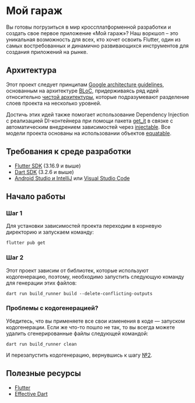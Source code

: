 # Мой гараж

Вы готовы погрузиться в мир кроссплатформенной разработки и создать свое первое приложение «Мой гараж»? Наш воркшоп –
это уникальная возможность для всех, кто хочет освоить Flutter, один из самых востребованных и динамично развивающихся
инструментов для создания приложений на рынке.

## Архитектура

Этот проект следует принципам [Google architecture guidelines](https://developer.android.com/jetpack/docs/guide),
основанным на архитектуре [BLoC](https://bloclibrary.dev/#/), придерживаясь ряд идей
относительно [чистой архитектуры](https://blog.cleancoder.com/uncle-bob/2012/08/13/the-clean-architecture.html), которые
подразумевают разделение слоев проекта на несколько уровней.

Достичь этих идей также помогает использование Dependency Injection с реализацией DI-контейнера при помощи
пакета [get_it](https://pub.dev/packages/get_it) в связке с автоматическим внедрением зависимостей
через [injectable](https://pub.dev/packages/injectable). Все модели проекта основаны на использовании
объектов [equatable](https://pub.dev/packages/equatable).

## Требования к среде разработки

* [Flutter SDK](https://flutter.dev/docs/get-started/install) (3.16.9 и выше)
* [Dart SDK](https://dart.dev/get-dart) (3.2.6 и выше)
* [Android Studio и IntelliJ](https://docs.flutter.dev/tools/android-studio)
  или [Visual Studio Code](https://docs.flutter.dev/tools/vs-code)

## Начало работы

### Шаг 1

Для установки зависимостей проекта переходим в корневую директорию и запускаем команду:

```shell
flutter pub get
```

### Шаг 2

Этот проект зависим от библиотек, которые используют кодогенерацию, поэтому, необходимо запустить следующую
команду для генерации этих файлов:

```shell
dart run build_runner build --delete-conflicting-outputs
```

### Проблемы с кодогенерацией?

Убедитесь, что вы применяете все свои изменения в коде — запуском кодогенерации. Если же что-то пошло не так, то вы
всегда можете удалить сгенерированные файлы следующей командой:

```shell
dart run build_runner clean
```

И перезапустить кодогенерацию, вернувшись к шагу [№2](#шаг-2).

## Полезные ресурсы

* [Flutter](https://flutter.dev/)
* [Effective Dart](https://dart.dev/effective-dart)
